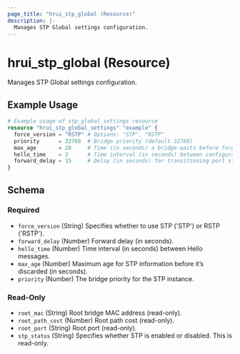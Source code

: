 ```yaml
---
page_title: "hrui_stp_global (Resource)"
description: |-
  Manages STP Global settings configuration.
---
```


# hrui_stp_global (Resource)

Manages STP Global settings configuration.

## Example Usage

```terraform
# Example usage of stp_global_settings resource
resource "hrui_stp_global_settings" "example" {
  force_version = "RSTP" # Options: "STP", "RSTP"
  priority      = 32768  # Bridge priority (default 32768)
  max_age       = 20     # Time (in seconds) a bridge waits before forgetting topology info
  hello_time    = 2      # Time interval (in seconds) between configuration messages
  forward_delay = 15     # Delay (in seconds) for transitioning port states
}
```

<!-- schema generated by tfplugindocs -->
## Schema

### Required

- `force_version` (String) Specifies whether to use STP ('STP') or RSTP ('RSTP').
- `forward_delay` (Number) Forward delay (in seconds).
- `hello_time` (Number) Time interval (in seconds) between Hello messages.
- `max_age` (Number) Maximum age for STP information before it’s discarded (in seconds).
- `priority` (Number) The bridge priority for the STP instance.

### Read-Only

- `root_mac` (String) Root bridge MAC address (read-only).
- `root_path_cost` (Number) Root path cost (read-only).
- `root_port` (String) Root port (read-only).
- `stp_status` (String) Specifies whether STP is enabled or disabled. This is read-only.


